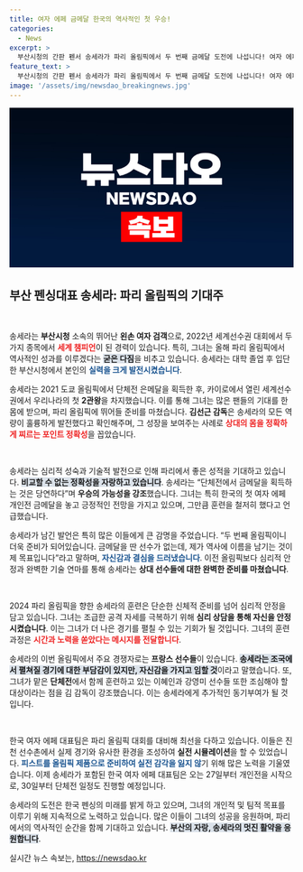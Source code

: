 ```yaml
---
title: 여자 에페 금메달 한국의 역사적인 첫 우승!
categories:
  - News
excerpt: >
  부산시청의 간판 펜서 송세라가 파리 올림픽에서 두 번째 금메달 도전에 나섭니다! 여자 에페 개인전 금메달은 제게 달려있다며 새로운 역사를 예고한 그녀의 강력한 다관왕 목표와 준비 과정을 확인해보세요!
feature_text: >
  부산시청의 간판 펜서 송세라가 파리 올림픽에서 두 번째 금메달 도전에 나섭니다! 여자 에페 개인전 금메달은 제게 달려있다며 새로운 역사를 예고한 그녀의 강력한 다관왕 목표와 준비 과정을 확인해보세요!
image: '/assets/img/newsdao_breakingnews.jpg'
---
```


<p><img src="/assets/img/newsdao_breakingnews.jpg" alt="implanttips 속보" /></p>

<h2 data-ke-size="size26">부산 펜싱대표 송세라: 파리 올림픽의 기대주</h2>

<p data-ke-size="size16">&nbsp;</p>

<p>송세라는 <strong>부산시청</strong> 소속의 뛰어난 <b>왼손 여자 검객</b>으로, 2022년 세계선수권 대회에서 두 가지 종목에서 <b><span style="color: #ee2323;">세계 챔피언</span></b>이 된 경력이 있습니다. 특히, 그녀는 올해 파리 올림픽에서 역사적인 성과를 이루겠다는 <b><span style="background-color: #21538527;">굳은 다짐</span></b>을 비추고 있습니다. 송세라는 대학 졸업 후 입단한 부산시청에서 본인의 <b><span style="color: #1a5490;">실력을 크게 발전시켰습니다</span></b>. </p>

<p>송세라는 2021 도쿄 올림픽에서 단체전 은메달을 획득한 후, 카이로에서 열린 세계선수권에서 우리나라의 첫 <b>2관왕</b>을 차지했습니다. 이를 통해 그녀는 많은 팬들의 기대를 한몸에 받으며, 파리 올림픽에 뛰어들 준비를 마쳤습니다. <b>김선근 감독</b>은 송세라의 모든 역량이 훌륭하게 발전했다고 확인해주며, 그 성장을 보여주는 사례로 <b><span style="color: #ee2323;">상대의 몸을 정확하게 찌르는 포인트 정확성</span></b>을 꼽았습니다.</p>

<p data-ke-size="size16">&nbsp;</p>

<p>송세라는 심리적 성숙과 기술적 발전으로 인해 파리에서 좋은 성적을 기대하고 있습니다. <b><span style="background-color: #21538527;">비교할 수 없는 정확성을 자랑하고 있습니다</span></b>. 송세라는 “단체전에서 금메달을 획득하는 것은 당연하다”며 <b>우승의 가능성을 강조</b>했습니다. 그녀는 특히 한국의 첫 여자 에페 개인전 금메달을 놓고 긍정적인 전망을 가지고 있으며, 그만큼 훈련을 철저히 했다고 언급했습니다.</p>

<p>송세라가 남긴 발언은 특히 많은 이들에게 큰 감명을 주었습니다. “두 번째 올림픽이니 더욱 준비가 되어있습니다. 금메달을 딴 선수가 없는데, 제가 역사에 이름을 남기는 것이 제 목표입니다”라고 말하며, <b><span style="color: #1a5490;">자신감과 결심을 드러냈습니다</span></b>. 이전 올림픽보다 심리적 안정과 완벽한 기술 연마를 통해 송세라는 <b>상대 선수들에 대한 완벽한 준비를 마쳤습니다</b>.</p>

<p data-ke-size="size16">&nbsp;</p>

<p>2024 파리 올림픽을 향한 송세라의 훈련은 단순한 신체적 준비를 넘어 심리적 안정을 담고 있습니다. 그녀는 조급한 공격 자세를 극복하기 위해 <b>심리 상담을 통해 자신을 안정시켰습니다</b>. 이는 그녀가 더 나은 경기를 펼칠 수 있는 기회가 될 것입니다. 그녀의 훈련 과정은 <b><span style="color: #ee2323;">시간과 노력을 쏟았다는 메시지를 전달합니다</span></b>.</p>

<p>송세라의 이번 올림픽에서 주요 경쟁자로는 <strong>프랑스 선수들</strong>이 있습니다. <b><span style="background-color: #21538527;">송세라는 조국에서 펼쳐질 경기에 대한 부담감이 있지만, 자신감을 가지고 임할 것</span></b>이라고 말했습니다. 또, 그녀가 맡은 <strong>단체전</strong>에서 함께 훈련하고 있는 이혜인과 강영미 선수들 또한 조심해야 할 대상이라는 점을 김 감독이 강조했습니다. 이는 송세라에게 추가적인 동기부여가 될 것입니다.</p>

<p data-ke-size="size16">&nbsp;</p>

<p>한국 여자 에페 대표팀은 파리 올림픽 대회를 대비해 최선을 다하고 있습니다. 이들은 진천 선수촌에서 실제 경기와 유사한 환경을 조성하여 <b>실전 시뮬레이션</b>을 할 수 있었습니다. <b><span style="color: #1a5490;">피스트를 올림픽 제품으로 준비하여 실전 감각을 잃지 않</span></b>기 위해 많은 노력을 기울였습니다. 이제 송세라가 포함된 한국 여자 에페 대표팀은 오는 27일부터 개인전을 시작으로, 30일부터 단체전 일정도 진행할 예정입니다.</p>

<p>송세라의 도전은 한국 펜싱의 미래를 밝게 하고 있으며, 그녀의 개인적 및 팀적 목표를 이루기 위해 지속적으로 노력하고 있습니다. 많은 이들이 그녀의 성공을 응원하며, 파리에서의 역사적인 순간을 함께 기대하고 있습니다. <b><span style="background-color: #21538527;">부산의 자랑, 송세라의 멋진 활약을 응원합니다</span></b>.</p>
실시간 뉴스 속보는, <a href="https://newsdao.kr" rel="dofollow">https://newsdao.kr</a>


